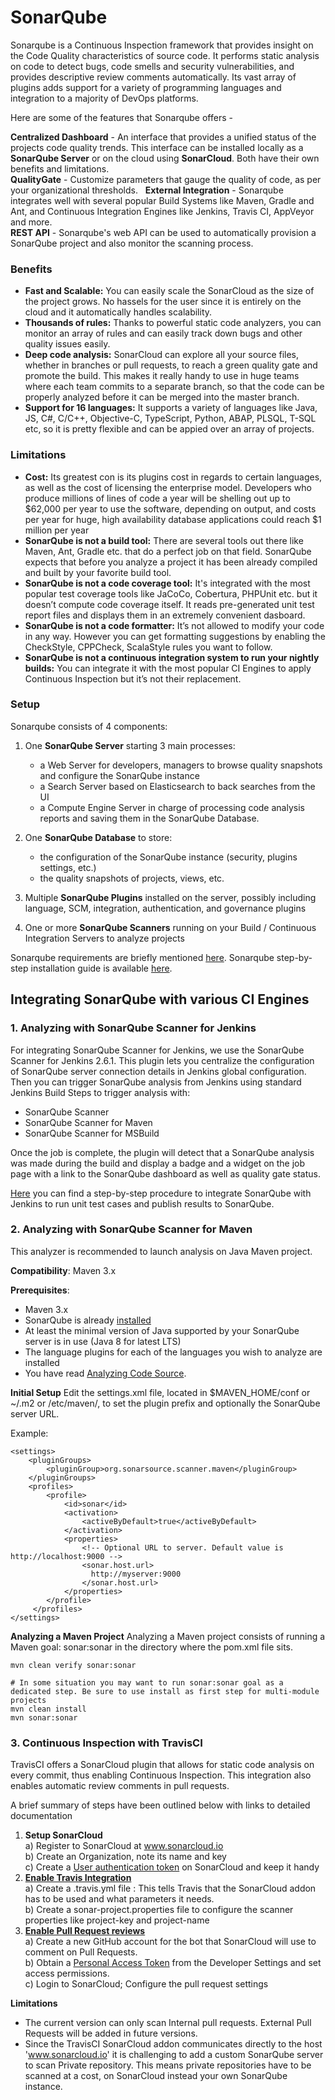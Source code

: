 # SonarQube 

Sonarqube is a Continuous Inspection framework that provides insight on the Code Quality characteristics of source code. It performs static analysis on code to detect bugs, code smells and security vulnerabilities, and provides descriptive review comments automatically. Its vast array of plugins adds support for a variety of programming languages and integration to a majority of DevOps platforms.

Here are some of the features that Sonarqube offers - 

**Centralized Dashboard** - An interface that provides a unified status of the projects code quality trends.  This interface can be installed locally as a **SonarQube Server** or on the cloud using **SonarCloud**. Both have their own benefits and limitations.  
**QualityGate** - Customize parameters that gauge the quality of code, as per your organizational thresholds.        
**External Integration** - Sonarqube integrates well with several popular Build Systems like Maven, Gradle and Ant, and Continuous Integration Engines like Jenkins, Travis CI, AppVeyor and more.    
**REST API** - Sonarqube's web API can be used to automatically provision a SonarQube project and also monitor the scanning process.  

### Benefits
* **Fast and Scalable:** You can easily scale the SonarCloud as the size of the project grows. No hassels for the user since it is entirely on the cloud and it automatically handles scalability.  
* **Thousands of rules:** Thanks to powerful static code analyzers, you can monitor an array of rules and can easily track down bugs and other quality issues easily.
* **Deep code analysis:** SonarCloud can explore all your source files, whether in branches or pull requests, to reach a green quality gate and promote the build. This makes it really handy to use in huge teams where each team commits to a separate branch, so that the code can be properly analyzed before it can be merged into the master branch.
* **Support for 16 languages:** It supports a variety of languages like Java, JS, C#, C/C++, Objective-C, TypeScript, Python, ABAP, PLSQL, T-SQL etc, so it is pretty flexible and can be appied over an array of projects.  

### Limitations
* **Cost:** Its greatest con is its plugins cost in regards to certain languages, as well as the cost of licensing the enterprise model. Developers who produce millions of lines of code a year will be shelling out up to $62,000 per year to use the software, depending on output, and costs per year for huge, high availability database applications could reach $1 million per year
* **SonarQube is not a build tool:** There are several tools out there like Maven, Ant, Gradle etc. that do a perfect job on that field. SonarQube expects that before you analyze a project it has been already compiled and built by your favorite build tool.
* **SonarQube is not a code coverage tool:** It's integrated with the most popular test coverage tools like JaCoCo, Cobertura, PHPUnit etc. but it doesn’t compute code coverage itself. It reads pre-generated unit test report files and displays them in an extremely convenient dasboard.
* **SonarQube is not a code formatter:** It’s not allowed to modify your code in any way. However you can get formatting suggestions by enabling the CheckStyle, CPPCheck, ScalaStyle rules you want to follow.
* **SonarQube is not a continuous integration system to run your nightly builds:** You can integrate it with the most popular CI Engines to apply Continuous Inspection but it’s not their replacement.

### Setup
Sonarqube consists of 4 components:
1. One **SonarQube Server** starting 3 main processes:
    * a Web Server for developers, managers to browse quality snapshots and configure the SonarQube instance
    * a Search Server based on Elasticsearch to back searches from the UI
    * a Compute Engine Server in charge of processing code analysis reports and saving them in the SonarQube Database.    

2. One **SonarQube Database** to store:
    * the configuration of the SonarQube instance (security, plugins settings, etc.)
    * the quality snapshots of projects, views, etc.
3. Multiple **SonarQube Plugins** installed on the server, possibly including language, SCM, integration, authentication, and governance plugins
4. One or more **SonarQube Scanners** running on your Build / Continuous Integration Servers to analyze projects

Sonarqube requirements are briefly mentioned [here](./requirements.md).
Sonarqube step-by-step installation guide is available [here](./setup.md).


## Integrating SonarQube with various CI Engines
### 1. Analyzing with SonarQube Scanner for Jenkins
For integrating SonarQube Scanner for Jenkins, we use the SonarQube Scanner for Jenkins 2.6.1. This plugin lets you centralize the configuration of SonarQube server connection details in Jenkins global configuration. Then you can trigger SonarQube analysis from Jenkins using standard Jenkins Build Steps to trigger analysis with:
* SonarQube Scanner
* SonarQube Scanner for Maven
* SonarQube Scanner for MSBuild

Once the job is complete, the plugin will detect that a SonarQube analysis was made during the build and display a badge and a widget on the job page with a link to the SonarQube dashboard as well as quality gate status. 

[Here](https://github.ncsu.edu/rcoutin/SonarQube/blob/master/SonarQubeWithJenkins.md) you can find a step-by-step procedure to integrate SonarQube with Jenkins to run unit test cases and publish results to SonarQube.

### 2. Analyzing with SonarQube Scanner for Maven
This analyzer is recommended to launch analysis on Java Maven project.

**Compatibility**: Maven 3.x

**Prerequisites**:
* Maven 3.x
* SonarQube is already [installed](https://docs.sonarqube.org/display/SONAR/Installing+the+Server)
* At least the minimal version of Java supported by your SonarQube server is in use (Java 8 for latest LTS)
* The language plugins for each of the languages you wish to analyze are installed
* You have read [Analyzing Code Source](https://docs.sonarqube.org/display/SONAR/Analyzing+Source+Code). 

**Initial Setup**
Edit the settings.xml file, located in $MAVEN_HOME/conf or ~/.m2 or /etc/maven/, to set the plugin prefix and optionally the SonarQube server URL.

Example: 
```
<settings>
    <pluginGroups>
        <pluginGroup>org.sonarsource.scanner.maven</pluginGroup>
    </pluginGroups>
    <profiles>
        <profile>
            <id>sonar</id>
            <activation>
                <activeByDefault>true</activeByDefault>
            </activation>
            <properties>
                <!-- Optional URL to server. Default value is http://localhost:9000 -->
                <sonar.host.url>
                  http://myserver:9000
                </sonar.host.url>
            </properties>
        </profile>
     </profiles>
</settings>
```

**Analyzing a Maven Project**
Analyzing a Maven project consists of running a Maven goal: sonar:sonar in the directory where the pom.xml file sits.
```
mvn clean verify sonar:sonar
  
# In some situation you may want to run sonar:sonar goal as a dedicated step. Be sure to use install as first step for multi-module projects
mvn clean install
mvn sonar:sonar
```
### 3. Continuous Inspection with TravisCI 

TravisCI offers a SonarCloud plugin that allows for static code analysis on every commit, thus enabling Continuous Inspection. This integration also enables automatic review comments in pull requests.

A brief summary of steps have been outlined below with links to detailed documentation

1) **Setup SonarCloud**   
   a) Register to SonarCloud at www.sonarcloud.io  
   b) Create an Organization, note its name and key  
   c) Create a [User authentication token](https://sonarcloud.io/account/security) on SonarCloud and keep it handy  
2) [**Enable Travis Integration**](https://docs.travis-ci.com/user/sonarcloud/)  
   a) Create a .travis.yml file : This tells Travis that the SonarCloud addon has to be used and what parameters it needs.  
   b) Create a sonar-project.properties file to configure the scanner properties like project-key and project-name
3) [**Enable Pull Request reviews**](https://docs.travis-ci.com/user/sonarcloud/#Analysis-of-internal-pull-requests)  
   a) Create a new GitHub account for the bot that SonarCloud will use to comment on Pull Requests.  
   b) Obtain a [Personal Access Token](https://help.github.com/articles/creating-an-access-token-for-command-line-use/) from the Developer Settings and set access permissions.   
   c) Login to SonarCloud; Configure the pull request settings

**Limitations**  
* The current version can only scan Internal pull requests. External Pull Requests will be added in future versions. 
* Since the TravisCI SonarCloud addon communicates directly to the host 'www.sonarcloud.io' it is challenging to add a custom SonarQube server to scan Private repository. This means private repositories have to be scanned at a cost, on SonarCloud instead your own SonarQube instance.
